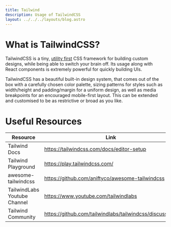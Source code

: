 ```yaml
---
title: Tailwind
description: Usage of TailwindCSS
layout: ../../../layouts/blog.astro
---
```


# What is TailwindCSS?

TailwindCSS is a tiny, [utility first](https://tailwindcss.com/docs/utility-first) CSS framework for building custom designs, while being able to switch your brain off. Its usage along with React components is extremely powerful for quickly building UIs.

TailwindCSS has a beautiful built-in design system, that comes out of the box with a carefully chosen color palette, sizing patterns for styles such as width/height and padding/margin for a uniform design, as well as media breakpoints for an encouraged mobile-first layout. This can be extended and customised to be as restrictive or broad as you like.

# Useful Resources

| Resource                     | Link                                                    |
| ---------------------------- | ------------------------------------------------------- |
| Tailwind Docs                | https://tailwindcss.com/docs/editor-setup               |
| Tailwind Playground          | https://play.tailwindcss.com/                           |
| awesome-tailwindcss          | https://github.com/aniftyco/awesome-tailwindcss         |
| TailwindLabs Youtube Channel | https://www.youtube.com/tailwindlabs                    |
| Tailwind Community           | https://github.com/tailwindlabs/tailwindcss/discussions |
